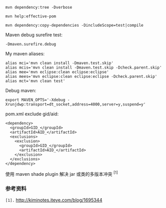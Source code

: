 
```
mvn dependency:tree -Dverbose

mvn help:effective-pom

mvn dependency:copy-dependencies -DincludeScope=test|compile
```

Maven debug surefire test:
```
-Dmaven.surefire.debug
```

My maven aliases:
```
alias mci='mvn clean install -Dmaven.test.skip'
alias mcis='mvn clean install -Dmaven.test.skip -Dcheck.parent.skip'
alias mee='mvn eclipse:clean eclipse:eclipse'
alias mees='mvn eclipse:clean eclipse:eclipse -Dcheck.parent.skip'
alias mct='mvn clean test'
```

Debug maven:
```
export MAVEN_OPTS='-Xdebug -Xrunjdwp:transport=dt_socket,address=4000,server=y,suspend=y'
```

pom.xml exclude gid/aid:
```
<dependency>
  <groupId>GID_</groupId>
  <artifactId>AID_</artifactId>
  <exclusions>
    <exclusion>
      <groupId>GID_</groupId>
      <artifactId>AID_</artifactId>
    </exclusion>
  </exclusions>
</dependency>
```


使用 maven shade plugin 解决 jar 或类的多版本冲突 <sup>[1]</sup>


### 参考资料 ###
`[1].` http://kiminotes.iteye.com/blog/1695344<br>
